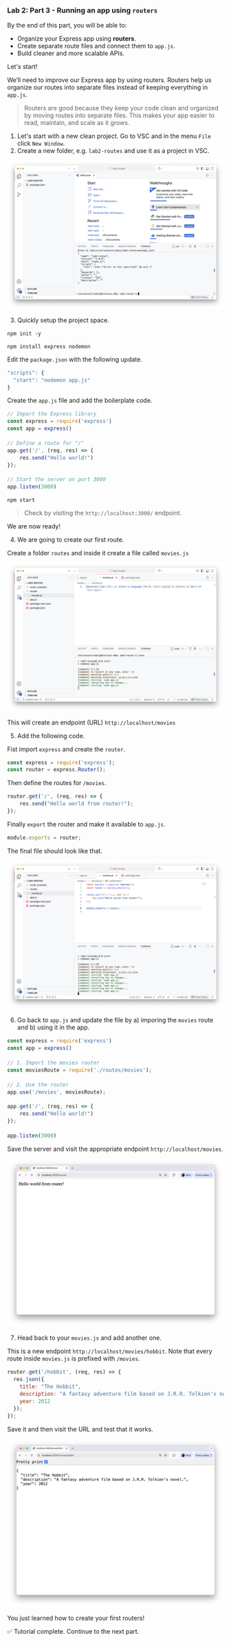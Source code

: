 ### Lab 2: Part 3 - Running an app using `routers`

By the end of this part, you will be able to:  
- Organize your Express app using **routers**.  
- Create separate route files and connect them to `app.js`.  
- Build cleaner and more scalable APIs.  

Let's start!

We’ll need to improve our Express app by using routers.  Routers help us organize our routes into separate files instead of keeping everything in `app.js`.

> Routers are good because they keep your code clean and organized by moving routes into separate files. This makes your app easier to read, maintain, and scale as it grows.

1. Let's start with a new clean project. Go to VSC and in the menu  `File` click `New Window`.
2. Create a new folder, e.g. `lab2-routes` and use it as a project in VSC.

![vsc4](assets/vsc4.png)

3.  Quickly setup the project space.

```shell
npm init -y
```

```shell
npm install express nodemon
```

Edit the `package.json` with the following update.

```js
"scripts": {
  "start": "nodemon app.js"
}
```

Create the `app.js` file and add the boilerplate code.

```js
// Import the Express library
const express = require('express')
const app = express()

// Define a route for "/"
app.get('/', (req, res) => {
    res.send("Hello world!")
});

// Start the server on port 3000
app.listen(3000)
```

```shell
npm start	
```

> Check by visiting the `http://localhost:3000/` endpoint.

We are now ready!

4. We are going to create our first route.

Create a folder `routes` and inside it create a file called `movies.js`

![vsc5](assets/vsc5.png)

This will create an endpoint (URL) `http://localhost/movies`

5. Add the following code.

Fist import `express` and create the `router`.

```js
const express = require('express');
const router = express.Router();
```

Then define the routes for `/movies`.

```js
router.get('/', (req, res) => {
    res.send("Hello world from router!");
});
```

Finally `export` the router and make it available to `app.js`.

```js
module.exports = router;
```

The final file should look like that.

![vsc6](assets/vsc6.png)

6. Go back to `app.js` and update the file by a) imporing the `movies` route and b) using it in the app.

```js
const express = require('express')
const app = express()

// 1. Import the movies router
const moviesRoute = require('./routes/movies');

// 2. Use the router
app.use('/movies', moviesRoute);

app.get('/', (req, res) => {
    res.send("Hello world!")
});

app.listen(3000)
```

Save the server and visit the appropriate endpoint `http://localhost/movies`.

![hello-route](assets/hello-route.png)

7. Head back to your `movies.js` and add another one. 

This is a new endpoint `http://localhost/movies/hobbit`. Note that every route inside `movies.js` is prefixed with `/movies`.

```js
router.get('/hobbit', (req, res) => {
  res.json({
    title: "The Hobbit",
    description: "A fantasy adventure film based on J.R.R. Tolkien's novel.",
    year: 2012
  });
});
```

Save it and then visit the URL and test that it works.

![hobbit-route](assets/hobbit-route.png)

You just learned how to create your first routers! 

✅ Tutorial complete. Continue to the next part.